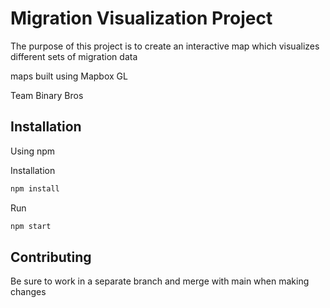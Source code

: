 # Migration Visualization Project

The purpose of this project is to create an interactive map which visualizes different sets of migration data 

maps built using Mapbox GL

Team Binary Bros

## Installation

Using npm

Installation
```bash
npm install
```
Run
```bash
npm start
```

## Contributing

Be sure to work in a separate branch and merge with main when making changes

